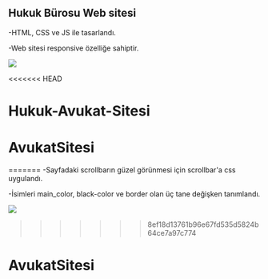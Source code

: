 ## Hukuk Bürosu Web sitesi

-HTML, CSS ve JS ile tasarlandı.

-Web sitesi responsive özelliğe sahiptir.



<img src="hukuk_burosu.gif"/>

<<<<<<< HEAD

# Hukuk-Avukat-Sitesi
# AvukatSitesi
=======
-Sayfadaki scrollbarın güzel görünmesi için scrollbar'a css uygulandı.

-İsimleri main_color, black-color ve border olan üç tane değişken tanımlandı.

<img src="screen.gif"/>


>>>>>>> 8ef18d13761b96e67fd535d5824b64ce7a97c774
# AvukatSitesi
